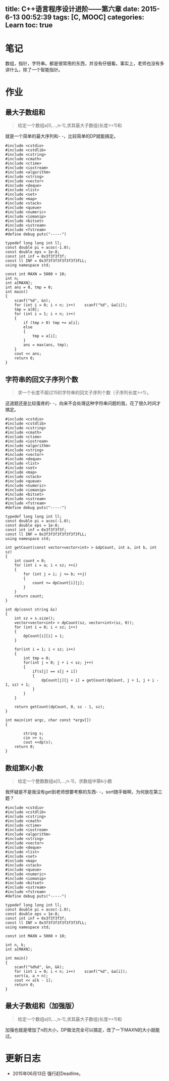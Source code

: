 title: C++语言程序设计进阶——第六章
date: 2015-6-13 00:52:39
tags: [C, MOOC]
categories: Learn
toc: true
---
# 笔记
数组，指针，字符串。都是很常用的东西，并没有仔细看。事实上，老师也没有多讲什么，除了一个智能指针。

<!-- more -->

# 作业
## 最大子数组和
> 给定一个数组a[0,...,n-1],求其最大子数组(长度>=1)和

就是一个简单的最大序列和- -，比较简单的DP就能搞定。

```
#include <cstdio>
#include <cstdlib>
#include <cstring>
#include <cmath>
#include <ctime>
#include <iostream>
#include <algorithm>
#include <string>
#include <vector>
#include <deque>
#include <list>
#include <set>
#include <map>
#include <stack>
#include <queue>
#include <numeric>
#include <iomanip>
#include <bitset>
#include <sstream>
#include <fstream>
#define debug puts("-----")

typedef long long int ll;
const double pi = acos(-1.0);
const double eps = 1e-8;
const int inf = 0x3f3f3f3f;
const ll INF = 0x3f3f3f3f3f3f3f3fLL;
using namespace std;

const int MAXN = 5000 + 10;
int n;
int a[MAXN];
int ans = 0, tmp = 0;
int main()
{
    scanf("%d", &n);
    for (int i = 0; i < n; i++)    scanf("%d", &a[i]);
    tmp = a[0];
    for (int i = 1; i < n; i++)
    {
        if (tmp > 0) tmp += a[i];
        else
        {
            tmp = a[i];
        }
        ans = max(ans, tmp);
    }
    cout << ans;
    return 0;
}
```
## 字符串的回文子序列个数
> 求一个长度不超过15的字符串的回文子序列个数（子序列长度>=1）。

这道题还是比较蛋疼的- -，向来不会处理这种字符串问题的我，花了很久时间才搞定。
```
#include <cstdio>
#include <cstdlib>
#include <cstring>
#include <cmath>
#include <ctime>
#include <iostream>
#include <algorithm>
#include <string>
#include <vector>
#include <deque>
#include <list>
#include <set>
#include <map>
#include <stack>
#include <queue>
#include <numeric>
#include <iomanip>
#include <bitset>
#include <sstream>
#include <fstream>
#define debug puts("-----")

typedef long long int ll;
const double pi = acos(-1.0);
const double eps = 1e-8;
const int inf = 0x3f3f3f3f;
const ll INF = 0x3f3f3f3f3f3f3f3fLL;
using namespace std;

int getCount(const vector<vector<int> > &dpCount, int a, int b, int sz)
{
    int count = 0;
    for (int i = a; i < sz; ++i)
    {
        for (int j = i; j <= b; ++j)
        {
            count += dpCount[i][j];
        }
    }
    return count;
}

int dp(const string &s)
{
    int sz = s.size();
    vector<vector<int> > dpCount(sz, vector<int>(sz, 0));
    for (int i = 0; i < sz; i++)
    {
        dpCount[i][i] = 1;
    }

    for(int i = 1; i < sz; i++)
    {
        int tmp = 0;
        for(int j = 0; j + i < sz; j++)
        {
            if(s[j] == s[j + i])
            {
                dpCount[j][j + i] = getCount(dpCount, j + 1, j + i - 1, sz) + 1;
            }
        }
    }

    return getCount(dpCount, 0, sz - 1, sz);
}

int main(int argc, char const *argv[])
{

        string s;
        cin >> s;
        cout <<dp(s);
    return 0;
}
```
## 数组第K小数
> 给定一个整数数组a[0,...,n-1]，求数组中第k小数

我怀疑是不是我没有get到老师想要考察的东西- -，sort随手做啊，为何放在第三题？

```
#include <cstdio>
#include <cstdlib>
#include <cstring>
#include <cmath>
#include <ctime>
#include <iostream>
#include <algorithm>
#include <string>
#include <vector>
#include <deque>
#include <list>
#include <set>
#include <map>
#include <stack>
#include <queue>
#include <numeric>
#include <iomanip>
#include <bitset>
#include <sstream>
#include <fstream>
#define debug puts("-----")

typedef long long int ll;
const double pi = acos(-1.0);
const double eps = 1e-8;
const int inf = 0x3f3f3f3f;
const ll INF = 0x3f3f3f3f3f3f3f3fLL;
using namespace std;

const int MAXN = 5000 + 10;

int n, k;
int a[MAXN];

int main()
{
    scanf("%d%d", &n, &k);
    for (int i = 0; i < n; i++)    scanf("%d", &a[i]);
    sort(a, a + n);
    cout << a[k - 1];
    return 0;
}
```
## 最大子数组和（加强版）
> 给定一个数组a[0,...,n-1],求其最大子数组(长度>=1)和

加强也就是增加了n的大小，DP做法完全可以搞定，改了一下MAXN的大小就能过。

# 更新日志
- 2015年06月13日 强行赶Deadline。